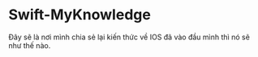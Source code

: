 # Swift-MyKnowledge
Đây sẽ là nơi mình chia sẻ lại kiến thức về IOS đã vào đầu mình thì nó sẽ như thế nào.
